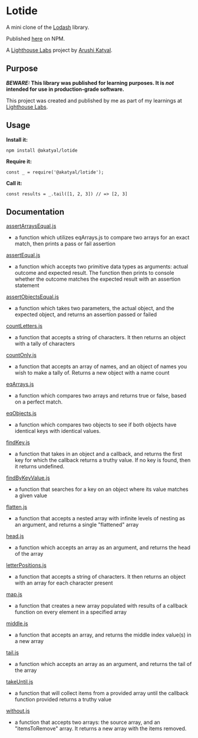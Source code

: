 # Lotide

A mini clone of the [Lodash](https://lodash.com) library.

Published [here](https://www.npmjs.com/package/@akatyal/lotide) on NPM.

A [Lighthouse Labs](https://www.lighthouselabs.ca/) project by [Arushi Katyal](https://github.com/katy-arushi).

## Purpose

**_BEWARE:_ This library was published for learning purposes. It is _not_ intended for use in production-grade software.**

This project was created and published by me as part of my learnings at [Lighthouse Labs](https://www.lighthouselabs.ca/). 

## Usage

**Install it:**

`npm install @akatyal/lotide`

**Require it:**

`const _ = require('@akatyal/lotide');`

**Call it:**

`const results = _.tail([1, 2, 3]) // => [2, 3]`

## Documentation
[assertArraysEqual.js](/assertFunctions/assertArraysEqual.js)

 * a function which utilizes eqArrays.js to compare two arrays for an exact match, then prints a pass or fail assertion

[assertEqual.js](/assertFunctions/assertEqual.js)

* a function which accepts two primitive data types as arguments: actual outcome and expected result. The function then prints to console whether the outcome matches the expected result with an assertion statement

[assertObjectsEqual.js](/assertFunctions/assertObjectsEqual.js)

* a function which takes two parameters, the actual object, and the expected object, and returns an assertion passed or failed

[countLetters.js](/functions/countLetters.js)

* a function that accepts a string of characters. It then returns an object with a tally of characters

[countOnly.js](/functions/countOnly.js)

* a function that accepts an array of names, and an object of names you wish to make a tally of. Returns a new object with a name count

[eqArrays.js](/functions/eqArrays.js)

 * a function which compares two arrays and returns true or false, based on a perfect match.

[eqObjects.js](/functions/eqObjects.js)

 * a function which compares two objects to see if both objects have identical keys with identical values.

[findKey.js](/functions/findKey.js)

 * a function that takes in an object and a callback, and returns the first key for which the callback returns a truthy value. If no key is found, then it returns undefined.

[findByKeyValue.js](/functions/findKeyByValue.js)

* a function that searches for a key on an object where its value matches a given value

[flatten.js](/functions/flatten.js)

* a function that accepts a nested array with infinite levels of nesting as an argument, and returns a single "flattened" array

[head.js](/functions/head.js)

* a function which accepts an array as an argument, and returns the head of the array

[letterPositions.js](/functions/letterPositions.js)

* a function that accepts a string of characters. It then returns an object with an array for each character present

[map.js](/functions/map.js)

* a function that creates a new array populated with results of a callback function on every element in a specified array

[middle.js](/functions/middle.js)

* a function that accepts an array, and returns the middle index value(s) in a new array

[tail.js](/functions/tail.js)

* a function which accepts an array as an argument, and returns the tail of the array

[takeUntil.js](/functions/takeUntil.js)

* a function that will collect items from a provided array until the callback function provided returns a truthy value

[without.js](/functions/without.js)

* a function that accepts two arrays: the source array, and an "itemsToRemove" array. It returns a new array with the items removed.
